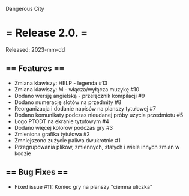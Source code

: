 Dangerous City

# = Release 2.0. =
Released: 2023-mm-dd

## == Features ==
 * Zmiana klawiszy: HELP - legenda #13
 * Zmiana klawiszy: M - włącza/wyłącza muzykę #10
 * Dodano wersję angielską - przełącznik kompilacji #9
 * Dodano numerację slotów na przedmity #8
 * Reorganizacja i dodanie napisów na planszy tytułowej #7
 * Dodano komunikaty podczas nieudanej próby użycia przedmiotu #5
 * Logo PTODT na ekranie tytułowym #4
 * Dodano więcej kolorów podczas gry #3
 * Zmieniona grafika tytułowa #2
 * Zmniejszono zużycie paliwa dwukrotnie #1
 * Przegrupowania plików, zmiennych, stałych i wiele innych zmian w kodzie

## == Bug Fixes ==
 * Fixed issue #11: Koniec gry na planszy "ciemna uliczka"
